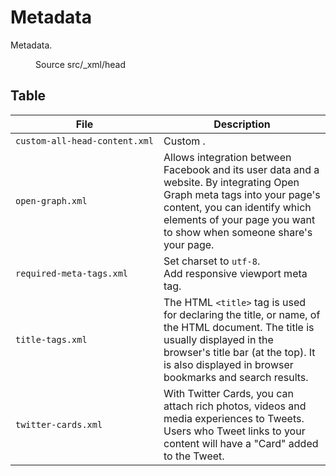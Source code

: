 <!--
@@@title:Metadata@@@
@@@description:Metadata.@@@
@@@section:XML@@@
@@@subsection:Head@@@
-->

# Metadata

Metadata.

<figure>
  <div class="doc-badges">
    <div class="doc-badge">
      <span class="doc-badge-item">Source</span>
      <span class="doc-badge-item doc-badge-item-info">src/_xml/head</span>
    </div>
  </div>
</figure>


## Table

<table>
  <thead>
    <tr>
      <th>File</th>
      <th>Description</th>
    </tr>
  </thead>
  <tbody>
    <tr>
      <td><code style="white-space: nowrap;">custom-all-head-content.xml</code></td>
      <td>Custom <code style="white-space: nowrap;"><b:include data='blog' name='all-head-content'/></code>.</td>
    </tr>
    <tr>
      <td><code style="white-space: nowrap;">open-graph.xml</code></td>
      <td>Allows integration between Facebook and its user data and a website. By integrating Open Graph meta tags into your page's content, you can identify which elements of your page you want to show when someone share's your page.</td>
    </tr>
    <tr>
      <td><code style="white-space: nowrap;">required-meta-tags.xml</code></td>
      <td>
        Set charset to <code>utf-8</code>.<br>
        Add responsive viewport meta tag.
      </td>
    </tr>
    <tr>
      <td><code style="white-space: nowrap;">title-tags.xml</code></td>
      <td>The HTML <code>&lt;title&gt;</code> tag is used for declaring the title, or name, of the HTML document. The title is usually displayed in the browser's title bar (at the top). It is also displayed in browser bookmarks and search results.</td>
    </tr>
    <tr>
      <td><code style="white-space: nowrap;">twitter-cards.xml</code></td>
      <td>With Twitter Cards, you can attach rich photos, videos and media experiences to Tweets. Users who Tweet links to your content will have a "Card" added to the Tweet.</td>
    </tr>
  </tbody>
</table>
